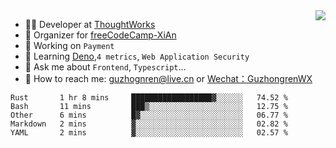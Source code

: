 <img align="right" src="https://github-readme-stats.vercel.app/api?username=guzhongren&show_icons=true&icon_color=805AD5&text_color=000&bg_color=ffffff&hide_title=true" />

- 👨‍💻  Developer at [ThoughtWorks](https://thoughtworks.com)
- 🏢 Organizer for [freeCodeCamp-XiAn](https://github.com/orgs/freeCodeCamp-XiAn)
- 🔭 Working on `Payment`
- 🌱 Learning [Deno](https://deno.land/),`4 metrics`,  `Web Application Security`
- 💬 Ask me about `Frontend`, `Typescript`...
- 🔎 How to reach me: [guzhognren@live.cn](guzhognren@live.cn) or [Wechat：GuzhongrenWX]()

<!--START_SECTION:waka-->
```text
Rust       1 hr 8 mins     ██████████████████▓░░░░░░   74.52 % 
Bash       11 mins         ███▒░░░░░░░░░░░░░░░░░░░░░   12.75 % 
Other      6 mins          █▓░░░░░░░░░░░░░░░░░░░░░░░   06.77 % 
Markdown   2 mins          ▓░░░░░░░░░░░░░░░░░░░░░░░░   02.82 % 
YAML       2 mins          ▓░░░░░░░░░░░░░░░░░░░░░░░░   02.57 % 
```
<!--END_SECTION:waka-->

